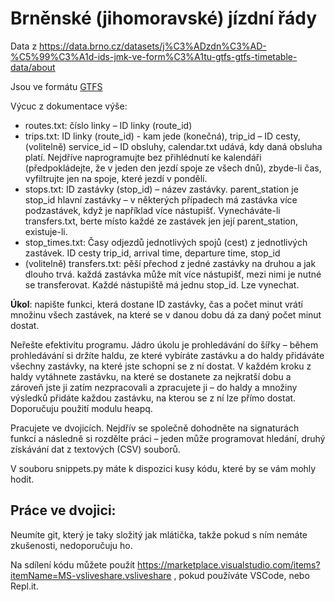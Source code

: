 # Brněnské (jihomoravské) jízdní řády

Data z https://data.brno.cz/datasets/j%C3%ADzdn%C3%AD-%C5%99%C3%A1d-ids-jmk-ve-form%C3%A1tu-gtfs-gtfs-timetable-data/about

Jsou ve formátu [GTFS](https://developers.google.com/transit/gtfs/reference/)

Výcuc z dokumentace výše:
- routes.txt: číslo linky – ID linky (route_id)
- trips.txt: ID linky (route_id) - kam jede (konečná), trip_id – ID cesty, (volitelně) service_id – ID obsluhy, calendar.txt udává, kdy daná obsluha platí. Nejdříve naprogramujte bez přihlédnutí ke kalendáři (předpokládejte, že v jeden den jezdí spoje ze všech dnů), zbyde-li čas, vyfiltrujte jen na spoje, které jezdí v pondělí.
- stops.txt: ID zastávky (stop_id) – název zastávky. parent_station je stop_id hlavní zastávky – v některých případech má zastávka více podzastávek, když je například více nástupišť. Vynecháváte-li transfers.txt, berte místo každé ze zastávek jen její parent_station, existuje-li.
- stop_times.txt: Časy odjezdů jednotlivých spojů (cest) z jednotlivých zastávek. ID cesty trip_id, arrival time, departure time, stop_id
- (volitelně) transfers.txt: pěší přechod z jedné zastávky na druhou a jak dlouho trvá. každá zastávka může mít více nástupišť, mezi nimi je nutné se transferovat. Každé nástupiště má jednu stop_id. Lze vynechat.

**Úkol**: napište funkci, která dostane ID zastávky, čas a počet minut vrátí množinu všech zastávek, na které se v danou dobu dá za daný počet minut dostat.

Neřešte efektivitu programu. Jádro úkolu je prohledávání do šířky – během prohledávání si držíte haldu, ze které vybíráte zastávku a do haldy přidáváte všechny zastávky, na které jste schopni se z ní dostat. V každém kroku z haldy vytáhnete zastávku, na které se dostanete za nejkratší dobu a zároveň jste ji zatím nezpracovali a zpracujete ji – do haldy a množiny výsledků přidáte každou zastávku, na kterou se z ní lze přímo dostat. Doporučuju použití modulu heapq.

Pracujete ve dvojicích. Nejdřív se společně dohodněte na signaturách funkcí a následně si rozdělte práci – jeden může programovat hledání, druhý získávání dat z textových (CSV) souborů.

V souboru snippets.py máte k dispozici kusy kódu, které by se vám mohly hodit.

## Práce ve dvojici:

Neumíte git, který je taky složitý jak mlátička, takže pokud s ním nemáte zkušenosti, nedoporučuju ho.

Na sdílení kódu můžete použít https://marketplace.visualstudio.com/items?itemName=MS-vsliveshare.vsliveshare , pokud používáte VSCode, nebo Repl.it.